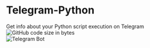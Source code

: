 # Telegram-Python
Get info about your Python script execution on Telegram  
![GitHub code size in bytes](https://img.shields.io/github/languages/code-size/sid-r-singh/telegram-python?color=brightgreen&logo=github&style=for-the-badge)  
![Telegram Bot](https://img.shields.io/badge?label=Telegram&color=brightgreen&logo=telegram&style=for-the-badge)  

